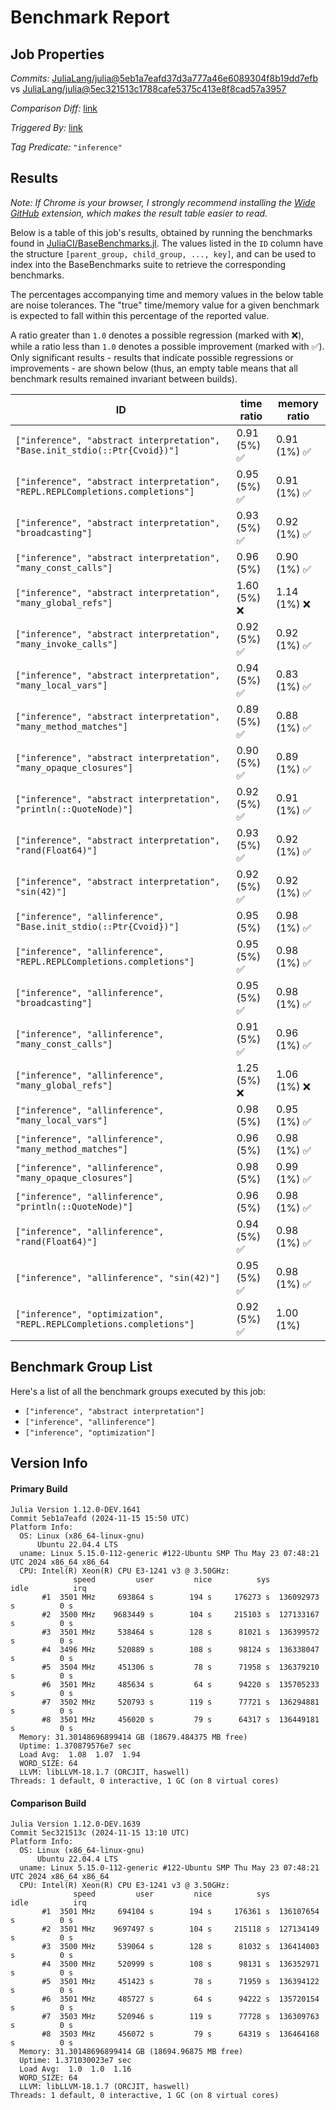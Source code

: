 # Benchmark Report

## Job Properties

*Commits:* [JuliaLang/julia@5eb1a7eafd37d3a777a46e6089304f8b19dd7efb](https://github.com/JuliaLang/julia/commit/5eb1a7eafd37d3a777a46e6089304f8b19dd7efb) vs [JuliaLang/julia@5ec321513c1788cafe5375c413e8f8cad57a3957](https://github.com/JuliaLang/julia/commit/5ec321513c1788cafe5375c413e8f8cad57a3957)

*Comparison Diff:* [link](https://github.com/JuliaLang/julia/compare/5ec321513c1788cafe5375c413e8f8cad57a3957..5eb1a7eafd37d3a777a46e6089304f8b19dd7efb)

*Triggered By:* [link](https://github.com/JuliaLang/julia/pull/56572)

*Tag Predicate:* `"inference"`

## Results

*Note: If Chrome is your browser, I strongly recommend installing the [Wide GitHub](https://chrome.google.com/webstore/detail/wide-github/kaalofacklcidaampbokdplbklpeldpj?hl=en)
extension, which makes the result table easier to read.*

Below is a table of this job's results, obtained by running the benchmarks found in
[JuliaCI/BaseBenchmarks.jl](https://github.com/JuliaCI/BaseBenchmarks.jl). The values
listed in the `ID` column have the structure `[parent_group, child_group, ..., key]`,
and can be used to index into the BaseBenchmarks suite to retrieve the corresponding
benchmarks.

The percentages accompanying time and memory values in the below table are noise tolerances. The "true"
time/memory value for a given benchmark is expected to fall within this percentage of the reported value.

A ratio greater than `1.0` denotes a possible regression (marked with :x:), while a ratio less
than `1.0` denotes a possible improvement (marked with :white_check_mark:). Only significant results - results
that indicate possible regressions or improvements - are shown below (thus, an empty table means that all
benchmark results remained invariant between builds).

| ID | time ratio | memory ratio |
|----|------------|--------------|
| `["inference", "abstract interpretation", "Base.init_stdio(::Ptr{Cvoid})"]` | 0.91 (5%) :white_check_mark: | 0.91 (1%) :white_check_mark: |
| `["inference", "abstract interpretation", "REPL.REPLCompletions.completions"]` | 0.95 (5%) :white_check_mark: | 0.91 (1%) :white_check_mark: |
| `["inference", "abstract interpretation", "broadcasting"]` | 0.93 (5%) :white_check_mark: | 0.92 (1%) :white_check_mark: |
| `["inference", "abstract interpretation", "many_const_calls"]` | 0.96 (5%)  | 0.90 (1%) :white_check_mark: |
| `["inference", "abstract interpretation", "many_global_refs"]` | 1.60 (5%) :x: | 1.14 (1%) :x: |
| `["inference", "abstract interpretation", "many_invoke_calls"]` | 0.92 (5%) :white_check_mark: | 0.92 (1%) :white_check_mark: |
| `["inference", "abstract interpretation", "many_local_vars"]` | 0.94 (5%) :white_check_mark: | 0.83 (1%) :white_check_mark: |
| `["inference", "abstract interpretation", "many_method_matches"]` | 0.89 (5%) :white_check_mark: | 0.88 (1%) :white_check_mark: |
| `["inference", "abstract interpretation", "many_opaque_closures"]` | 0.90 (5%) :white_check_mark: | 0.89 (1%) :white_check_mark: |
| `["inference", "abstract interpretation", "println(::QuoteNode)"]` | 0.92 (5%) :white_check_mark: | 0.91 (1%) :white_check_mark: |
| `["inference", "abstract interpretation", "rand(Float64)"]` | 0.93 (5%) :white_check_mark: | 0.92 (1%) :white_check_mark: |
| `["inference", "abstract interpretation", "sin(42)"]` | 0.92 (5%) :white_check_mark: | 0.92 (1%) :white_check_mark: |
| `["inference", "allinference", "Base.init_stdio(::Ptr{Cvoid})"]` | 0.95 (5%)  | 0.98 (1%) :white_check_mark: |
| `["inference", "allinference", "REPL.REPLCompletions.completions"]` | 0.95 (5%) :white_check_mark: | 0.98 (1%) :white_check_mark: |
| `["inference", "allinference", "broadcasting"]` | 0.95 (5%) :white_check_mark: | 0.98 (1%) :white_check_mark: |
| `["inference", "allinference", "many_const_calls"]` | 0.91 (5%) :white_check_mark: | 0.96 (1%) :white_check_mark: |
| `["inference", "allinference", "many_global_refs"]` | 1.25 (5%) :x: | 1.06 (1%) :x: |
| `["inference", "allinference", "many_local_vars"]` | 0.98 (5%)  | 0.95 (1%) :white_check_mark: |
| `["inference", "allinference", "many_method_matches"]` | 0.96 (5%)  | 0.98 (1%) :white_check_mark: |
| `["inference", "allinference", "many_opaque_closures"]` | 0.98 (5%)  | 0.99 (1%) :white_check_mark: |
| `["inference", "allinference", "println(::QuoteNode)"]` | 0.96 (5%)  | 0.98 (1%) :white_check_mark: |
| `["inference", "allinference", "rand(Float64)"]` | 0.94 (5%) :white_check_mark: | 0.98 (1%) :white_check_mark: |
| `["inference", "allinference", "sin(42)"]` | 0.95 (5%) :white_check_mark: | 0.98 (1%) :white_check_mark: |
| `["inference", "optimization", "REPL.REPLCompletions.completions"]` | 0.92 (5%) :white_check_mark: | 1.00 (1%)  |

## Benchmark Group List

Here's a list of all the benchmark groups executed by this job:

- `["inference", "abstract interpretation"]`
- `["inference", "allinference"]`
- `["inference", "optimization"]`

## Version Info

#### Primary Build

```
Julia Version 1.12.0-DEV.1641
Commit 5eb1a7eafd (2024-11-15 15:50 UTC)
Platform Info:
  OS: Linux (x86_64-linux-gnu)
      Ubuntu 22.04.4 LTS
  uname: Linux 5.15.0-112-generic #122-Ubuntu SMP Thu May 23 07:48:21 UTC 2024 x86_64 x86_64
  CPU: Intel(R) Xeon(R) CPU E3-1241 v3 @ 3.50GHz: 
              speed         user         nice          sys         idle          irq
       #1  3501 MHz     693864 s        194 s     176273 s  136092973 s          0 s
       #2  3500 MHz    9683449 s        104 s     215103 s  127133167 s          0 s
       #3  3501 MHz     538464 s        128 s      81021 s  136399572 s          0 s
       #4  3496 MHz     520889 s        108 s      98124 s  136338047 s          0 s
       #5  3504 MHz     451306 s         78 s      71958 s  136379210 s          0 s
       #6  3501 MHz     485634 s         64 s      94220 s  135705233 s          0 s
       #7  3502 MHz     520793 s        119 s      77721 s  136294881 s          0 s
       #8  3501 MHz     456020 s         79 s      64317 s  136449181 s          0 s
  Memory: 31.30148696899414 GB (18679.484375 MB free)
  Uptime: 1.370879576e7 sec
  Load Avg:  1.08  1.07  1.94
  WORD_SIZE: 64
  LLVM: libLLVM-18.1.7 (ORCJIT, haswell)
Threads: 1 default, 0 interactive, 1 GC (on 8 virtual cores)

```

#### Comparison Build

```
Julia Version 1.12.0-DEV.1639
Commit 5ec321513c (2024-11-15 13:10 UTC)
Platform Info:
  OS: Linux (x86_64-linux-gnu)
      Ubuntu 22.04.4 LTS
  uname: Linux 5.15.0-112-generic #122-Ubuntu SMP Thu May 23 07:48:21 UTC 2024 x86_64 x86_64
  CPU: Intel(R) Xeon(R) CPU E3-1241 v3 @ 3.50GHz: 
              speed         user         nice          sys         idle          irq
       #1  3501 MHz     694104 s        194 s     176361 s  136107654 s          0 s
       #2  3501 MHz    9697497 s        104 s     215118 s  127134149 s          0 s
       #3  3500 MHz     539064 s        128 s      81032 s  136414003 s          0 s
       #4  3500 MHz     520999 s        108 s      98131 s  136352971 s          0 s
       #5  3501 MHz     451423 s         78 s      71959 s  136394122 s          0 s
       #6  3501 MHz     485727 s         64 s      94222 s  135720154 s          0 s
       #7  3503 MHz     520946 s        119 s      77728 s  136309763 s          0 s
       #8  3503 MHz     456072 s         79 s      64319 s  136464168 s          0 s
  Memory: 31.30148696899414 GB (18694.96875 MB free)
  Uptime: 1.371030023e7 sec
  Load Avg:  1.0  1.0  1.16
  WORD_SIZE: 64
  LLVM: libLLVM-18.1.7 (ORCJIT, haswell)
Threads: 1 default, 0 interactive, 1 GC (on 8 virtual cores)

```
